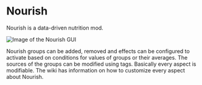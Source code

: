 # Nourish
Nourish is a data-driven nutrition mod. 

![Image of the Nourish GUI](https://i.imgur.com/S7sq8tN.png)

Nourish groups can be added, removed and effects can be configured to activate based on conditions for values of groups or their averages. The sources of the groups can be modified using tags. Basically every aspect is modifiable. The wiki has information on how to customize every aspect about Nourish.